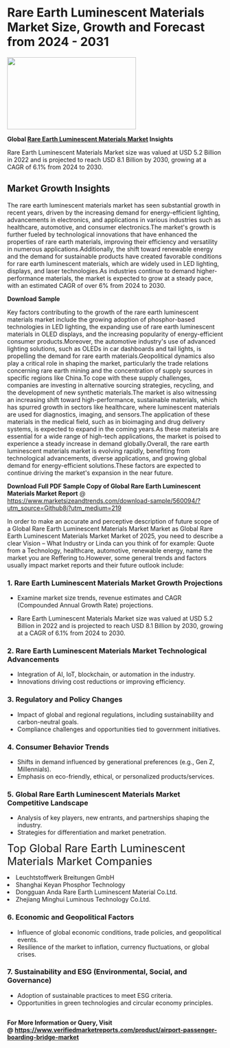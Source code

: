 <H1>Rare Earth Luminescent Materials Market Size, Growth and Forecast from 2024 - 2031</H1><img class="aligncenter size-medium wp-image-584254" src="https://thirdeyenews.in/wp-content/uploads/2024/09/Global-Market-Research-300x168.jpeg" alt="" width="300" height="168" /><p><strong>Global&nbsp;<a href="https://www.marketsizeandtrends.com/download-sample/560094/?utm_source=Github8j?utm_medium=219">Rare Earth Luminescent Materials Market</a> Insights</strong></p><p>Rare Earth Luminescent Materials Market size was valued at USD 5.2 Billion in 2022 and is projected to reach USD 8.1 Billion by 2030, growing at a CAGR of 6.1% from 2024 to 2030.</p><p><h2>Market Growth Insights</h2> <p>The rare earth luminescent materials market has seen substantial growth in recent years, driven by the increasing demand for energy-efficient lighting, advancements in electronics, and applications in various industries such as healthcare, automotive, and consumer electronics.The market's growth is further fueled by technological innovations that have enhanced the properties of rare earth materials, improving their efficiency and versatility in numerous applications.Additionally, the shift toward renewable energy and the demand for sustainable products have created favorable conditions for rare earth luminescent materials, which are widely used in LED lighting, displays, and laser technologies.As industries continue to demand higher-performance materials, the market is expected to grow at a steady pace, with an estimated CAGR of over 6% from 2024 to 2030.</p> <p><strong>Download Sample</strong></p> <p>Key factors contributing to the growth of the rare earth luminescent materials market include the growing adoption of phosphor-based technologies in LED lighting, the expanding use of rare earth luminescent materials in OLED displays, and the increasing popularity of energy-efficient consumer products.Moreover, the automotive industry's use of advanced lighting solutions, such as OLEDs in car dashboards and tail lights, is propelling the demand for rare earth materials.Geopolitical dynamics also play a critical role in shaping the market, particularly the trade relations concerning rare earth mining and the concentration of supply sources in specific regions like China.To cope with these supply challenges, companies are investing in alternative sourcing strategies, recycling, and the development of new synthetic materials.The market is also witnessing an increasing shift toward high-performance, sustainable materials, which has spurred growth in sectors like healthcare, where luminescent materials are used for diagnostics, imaging, and sensors.The application of these materials in the medical field, such as in bioimaging and drug delivery systems, is expected to expand in the coming years.As these materials are essential for a wide range of high-tech applications, the market is poised to experience a steady increase in demand globally.Overall, the rare earth luminescent materials market is evolving rapidly, benefiting from technological advancements, diverse applications, and growing global demand for energy-efficient solutions.These factors are expected to continue driving the market's expansion in the near future.<p><span class=""><strong>Download Full PDF Sample Copy of Global Rare Earth Luminescent Materials Market Report</strong> @ <a href="https://www.marketsizeandtrends.com/download-sample/560094/?utm_source=Github8j?utm_medium=219" target="_blank">https://www.marketsizeandtrends.com/download-sample/560094/?utm_source=Github8j?utm_medium=219</a></span></p><p>In order to make an accurate and perceptive description of future scope of a Global&nbsp;Rare Earth Luminescent Materials Market Market as Global&nbsp;Rare Earth Luminescent Materials Market Market of 2025, you need to describe a clear Vision &ndash; What Industry or Linda can you think of for example: Quote from a Technology, healthcare, automotive, renewable energy, name the market you are Reffering to.However, some general trends and factors usually impact market reports and their future outlook include:</p><h3>1.&nbsp;<strong>Rare Earth Luminescent Materials Market Growth Projections</strong></h3><ul><li>Examine market size trends, revenue estimates and CAGR (Compounded Annual Growth Rate) projections.</li><li><p>Rare Earth Luminescent Materials Market size was valued at USD 5.2 Billion in 2022 and is projected to reach USD 8.1 Billion by 2030, growing at a CAGR of 6.1% from 2024 to 2030.</p></li></ul><h3>2.&nbsp;<strong>Rare Earth Luminescent Materials Market Technological Advancements</strong></h3><ul><li>Integration of AI, IoT, blockchain, or automation in the industry.</li><li>Innovations driving cost reductions or improving efficiency.</li></ul><h3>3.&nbsp;<strong>Regulatory and Policy Changes</strong></h3><ul><li>Impact of global and regional regulations, including sustainability and carbon-neutral goals.</li><li>Compliance challenges and opportunities tied to government initiatives.</li></ul><h3>4.&nbsp;<strong>Consumer Behavior Trends</strong></h3><ul><li>Shifts in demand influenced by generational preferences (e.g., Gen Z, Millennials).</li><li>Emphasis on eco-friendly, ethical, or personalized products/services.</li></ul><h3>5.&nbsp;<strong>Global Rare Earth Luminescent Materials Market Competitive Landscape</strong></h3><ul><li>Analysis of key players, new entrants, and partnerships shaping the industry.</li><li>Strategies for differentiation and market penetration.</li></ul><p data-pm-slice="1 1 []"><span style="color: inherit; font-family: inherit; font-size: 25px;">Top Global Rare Earth Luminescent Materials Market Companies</span></p><div class="" data-test-id=""><p><li>Leuchtstoffwerk Breitungen GmbH</li><li> Shanghai Keyan Phosphor Technology</li><li> Dongguan Anda Rare Earth Luminescent Material Co.Ltd.</li><li> Zhejiang Minghui Luminous Technology Co.Ltd.</li></p></div><h3>6.&nbsp;<strong>Economic and Geopolitical Factors</strong></h3><ul><li>Influence of global economic conditions, trade policies, and geopolitical events.</li><li>Resilience of the market to inflation, currency fluctuations, or global crises.</li></ul><h3>7.&nbsp;<strong>Sustainability and ESG (Environmental, Social, and Governance)</strong></h3><ul><li>Adoption of sustainable practices to meet ESG criteria.</li><li>Opportunities in green technologies and circular economy principles.</li></ul><h2><strong style="font-size: 14px;">For More Information or Query, Visit @&nbsp;</strong><a style="background-color: #ffffff; font-size: 14px;" href="https://www.marketsizeandtrends.com/report/rare-earth-luminescent-materials-market/" target="_blank">https://www.verifiedmarketreports.com/product/airport-passenger-boarding-bridge-market</a></h2>